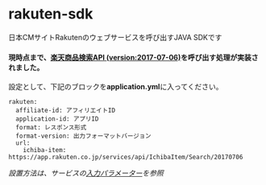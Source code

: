 # rakuten-sdk
日本CMサイトRakutenのウェブサービスを呼び出すJAVA SDKです

#### 現時点まで、[楽天商品検索API (version:2017-07-06)](https://webservice.rakuten.co.jp/api/ichibaitemsearch/)を呼び出す処理が実装されました。

設定として、下記のブロックを**application.yml**に入ってください。
```
rakuten: 
  affiliate-id: アフィリエイトID
  application-id: アプリID
  format: レスポンス形式
  format-version: 出力フォーマットバージョン
  url:
    ichiba-item: https://app.rakuten.co.jp/services/api/IchibaItem/Search/20170706 
```
*設置方法は、サービスの[入力パラメーター](https://webservice.rakuten.co.jp/api/ichibaitemsearch/#inputParameter)を参照*
